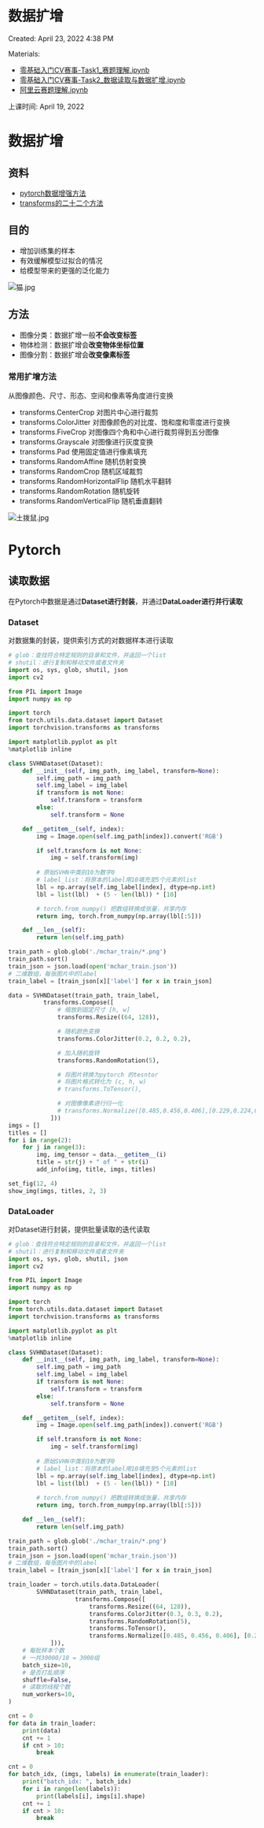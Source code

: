 # 数据扩增

Created: April 23, 2022 4:38 PM

Materials: 

- [零基础入门CV赛事-Task1_赛题理解.ipynb](https://github.com/kk37111754/Aliyun-CV/blob/df0b084c9cb9c18d63eb5c84ce8ef71289f1d8ff/2022.04.05%E8%AF%BE%E5%90%8E/%E9%9B%B6%E5%9F%BA%E7%A1%80%E5%85%A5%E9%97%A8CV%E8%B5%9B%E4%BA%8B-Task1_%E8%B5%9B%E9%A2%98%E7%90%86%E8%A7%A3.ipynb) 
- [零基础入门CV赛事-Task2_数据读取与数据扩增.ipynb](https://github.com/kk37111754/Aliyun-CV/blob/df0b084c9cb9c18d63eb5c84ce8ef71289f1d8ff/2022.04.05%E8%AF%BE%E5%90%8E/%E9%9B%B6%E5%9F%BA%E7%A1%80%E5%85%A5%E9%97%A8CV%E8%B5%9B%E4%BA%8B-Task2_%E6%95%B0%E6%8D%AE%E8%AF%BB%E5%8F%96%E4%B8%8E%E6%95%B0%E6%8D%AE%E6%89%A9%E5%A2%9E.ipynb)
- [阿里云赛题理解.ipynb](https://github.com/kk37111754/Aliyun-CV/blob/df0b084c9cb9c18d63eb5c84ce8ef71289f1d8ff/2022.04.05%E8%AF%BE%E5%90%8E/%E9%98%BF%E9%87%8C%E4%BA%91%E8%B5%9B%E9%A2%98%E7%90%86%E8%A7%A3.ipynb)

上课时间: April 19, 2022

# 数据扩增

## 资料

- [pytorch数据增强方法](https://blog.csdn.net/lichaoqi1/category_11727407.html)
- [transforms的二十二个方法](https://blog.csdn.net/qq_38410428/article/details/94719553)

## 目的

- 增加训练集的样本
- 有效缓解模型过拟合的情况
- 给模型带来的更强的泛化能力

![猫.jpg](https://github.com/kk37111754/Aliyun-CV/blob/df0b084c9cb9c18d63eb5c84ce8ef71289f1d8ff/2022.04.05%E8%AF%BE%E5%90%8E/%E7%8C%AB.jpg)

## 方法

- 图像分类：数据扩增一般**不会改变标签**
- 物体检测：数据扩增会**改变物体坐标位置**
- 图像分割：数据扩增会**改变像素标签**

### 常用扩增方法

从图像颜色、尺寸、形态、空间和像素等角度进行变换

- transforms.CenterCrop 对图片中心进行裁剪
- transforms.ColorJitter 对图像颜色的对比度、饱和度和零度进行变换
- transforms.FiveCrop 对图像四个角和中心进行裁剪得到五分图像
- transforms.Grayscale 对图像进行灰度变换
- transforms.Pad 使用固定值进行像素填充
- transforms.RandomAffine 随机仿射变换
- transforms.RandomCrop 随机区域裁剪
- transforms.RandomHorizontalFlip 随机水平翻转
- transforms.RandomRotation 随机旋转
- transforms.RandomVerticalFlip 随机垂直翻转

![土拨鼠.jpg](https://github.com/kk37111754/Aliyun-CV/blob/df0b084c9cb9c18d63eb5c84ce8ef71289f1d8ff/2022.04.05%E8%AF%BE%E5%90%8E/%E5%9C%9F%E6%8B%A8%E9%BC%A0.jpg)

# Pytorch

## 读取数据

 在Pytorch中数据是通过**Dataset进行封装**，并通过**DataLoader进行并行读取**

### Dataset

对数据集的封装，提供索引方式的对数据样本进行读取

```python
# glob：查找符合特定规则的目录和文件，并返回一个list
# shutil：进行复制和移动文件或者文件夹
import os, sys, glob, shutil, json
import cv2

from PIL import Image
import numpy as np

import torch
from torch.utils.data.dataset import Dataset
import torchvision.transforms as transforms

import matplotlib.pyplot as plt
%matplotlib inline

class SVHNDataset(Dataset):
    def __init__(self, img_path, img_label, transform=None):
        self.img_path = img_path
        self.img_label = img_label 
        if transform is not None:
            self.transform = transform
        else:
            self.transform = None

    def __getitem__(self, index):
        img = Image.open(self.img_path[index]).convert('RGB')

        if self.transform is not None:
            img = self.transform(img)
        
        # 原始SVHN中类别10为数字0
        # label_list：将原本的label用10填充至5个元素的list
        lbl = np.array(self.img_label[index], dtype=np.int)
        lbl = list(lbl)  + (5 - len(lbl)) * [10]

        # torch.from_numpy() 把数组转换成张量，共享内存
        return img, torch.from_numpy(np.array(lbl[:5]))

    def __len__(self):
        return len(self.img_path)

train_path = glob.glob('./mchar_train/*.png')
train_path.sort()
train_json = json.load(open('mchar_train.json'))
# 二维数组，每张图片中的label
train_label = [train_json[x]['label'] for x in train_json]

data = SVHNDataset(train_path, train_label,
          transforms.Compose([
              # 缩放到固定尺寸 [h, w]
              transforms.Resize((64, 128)),

              # 随机颜色变换
              transforms.ColorJitter(0.2, 0.2, 0.2),

              # 加入随机旋转
              transforms.RandomRotation(5),

              # 将图片转换为pytorch 的tesntor
              # 将图片格式转化为 (c, h, w)
              # transforms.ToTensor(),

              # 对图像像素进行归一化
              # transforms.Normalize([0.485,0.456,0.406],[0.229,0.224,0.225])
            ]))
imgs = []
titles = []
for i in range(2):
    for j in range(3):
        img, img_tensor = data.__getitem__(i)
        title = str(j) + " of " + str(i)
        add_info(img, title, imgs, titles)

set_fig(12, 4)
show_img(imgs, titles, 2, 3)
```

### DataLoader

对Dataset进行封装，提供批量读取的迭代读取

```python
# glob：查找符合特定规则的目录和文件，并返回一个list
# shutil：进行复制和移动文件或者文件夹
import os, sys, glob, shutil, json
import cv2

from PIL import Image
import numpy as np

import torch
from torch.utils.data.dataset import Dataset
import torchvision.transforms as transforms

import matplotlib.pyplot as plt
%matplotlib inline

class SVHNDataset(Dataset):
    def __init__(self, img_path, img_label, transform=None):
        self.img_path = img_path
        self.img_label = img_label 
        if transform is not None:
            self.transform = transform
        else:
            self.transform = None

    def __getitem__(self, index):
        img = Image.open(self.img_path[index]).convert('RGB')

        if self.transform is not None:
            img = self.transform(img)
        
        # 原始SVHN中类别10为数字0
        # label_list：将原本的label用10填充至5个元素的list
        lbl = np.array(self.img_label[index], dtype=np.int)
        lbl = list(lbl)  + (5 - len(lbl)) * [10]
        
        # torch.from_numpy() 把数组转换成张量，共享内存
        return img, torch.from_numpy(np.array(lbl[:5]))

    def __len__(self):
        return len(self.img_path)

train_path = glob.glob('./mchar_train/*.png')
train_path.sort()
train_json = json.load(open('mchar_train.json'))
# 二维数组，每张图片中的label
train_label = [train_json[x]['label'] for x in train_json]

train_loader = torch.utils.data.DataLoader(
        SVHNDataset(train_path, train_label,
                   transforms.Compose([
                       transforms.Resize((64, 128)),
                       transforms.ColorJitter(0.3, 0.3, 0.2),
                       transforms.RandomRotation(5),
                       transforms.ToTensor(),
                       transforms.Normalize([0.485, 0.456, 0.406], [0.229, 0.224, 0.225])
            ])), 
    # 每批样本个数
    # 一共30000/10 = 3000组
    batch_size=10,
    # 是否打乱顺序
    shuffle=False,
    # 读取的线程个数
    num_workers=10,
)

cnt = 0
for data in train_loader:
    print(data)
    cnt += 1
    if cnt > 10:
        break

cnt = 0
for batch_idx, (imgs, labels) in enumerate(train_loader):
    print("batch_idx: ", batch_idx)
    for i in range(len(labels)):
        print(labels[i], imgs[i].shape)
    cnt += 1
    if cnt > 10:
        break
```

